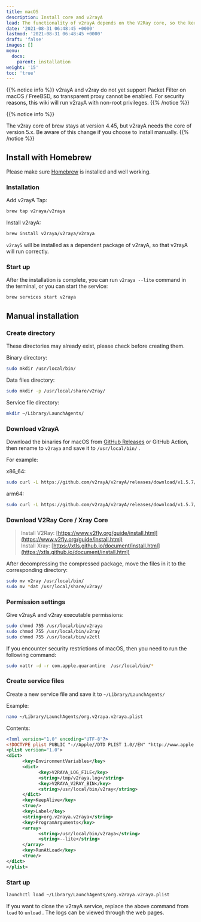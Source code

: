 ```yaml
---
title: macOS
description: Install core and v2rayA
lead: The functionality of v2rayA depends on the V2Ray core, so the kernel needs to be installed.
date: '2021-08-31 06:48:45 +0000'
lastmod: '2021-08-31 06:48:45 +0000'
draft: 'false'
images: []
menu:
  docs:
    parent: installation
weight: '15'
toc: 'true'
---
```


{{% notice info %}} v2rayA and v2ray do not yet support Packet Filter on macOS / FreeBSD, so transparent proxy cannot be enabled. For security reasons, this wiki will run v2rayA with non-root privileges. {{% /notice %}}

{{% notice info %}}

<!-- 建议从 brew 安装 v2ray 核心，如此 v2rayA 将自动使用你电脑上现有的 v2ray。如果不从 brew 安装核心，你将需要手动指定核心所在路径。 -->

The v2ray core of brew stays at version 4.45, but v2rayA needs the core of version 5.x. Be aware of this change if you choose to install manually. {{% /notice %}}

## Install with Homebrew

Please make sure [Homebrew](https://brew.sh/) is installed and well working.

### Installation

Add v2rayA Tap:

```bash
brew tap v2raya/v2raya
```

Install v2rayA:

```bash
brew install v2raya/v2raya/v2raya
```

`v2ray5` will be installed as a dependent package of v2rayA, so that v2rayA will run correctly.

### Start up

After the installation is complete, you can run `v2raya --lite` command in the terminal, or you can start the service:

```bash
brew services start v2raya
```

## Manual installation

### Create directory

These directories may already exist, please check before creating them.

Binary directory:

```bash
sudo mkdir /usr/local/bin/
```

Data files directory:

```bash
sudo mkdir -p /usr/local/share/v2ray/
```

Service file directory:

```bash
mkdir ~/Library/LaunchAgents/
```

### Download v2rayA

Download the binaries for macOS from [GitHub Releases](https://github.com/v2rayA/v2rayA/releases) or GitHub Action, then rename to `v2raya` and save it to `/usr/local/bin/` .

For example:

x86_64:

```bash
sudo curl -L https://github.com/v2rayA/v2rayA/releases/download/v1.5.7/v2raya_darwin_x64_1.5.7 -o /usr/local/bin/v2raya
```

arm64:

```bash
sudo curl -L https://github.com/v2rayA/v2rayA/releases/download/v1.5.7/v2raya_darwin_arm64_1.5.7 -o /usr/local/bin/v2raya
```

### Download V2Ray Core / Xray Core

> Install V2Ray: [https://www.v2fly.org/guide/install.html](https://www.v2fly.org/guide/install.html)<br> Install Xray: [https://xtls.github.io/document/install.html](https://xtls.github.io/document/install.html)

After decompressing the compressed package, move the files in it to the corresponding directory:

```bash
sudo mv v2ray /usr/local/bin/
sudo mv *dat /usr/local/share/v2ray/
```

### Permission settings

Give v2rayA and v2ray executable permissions:

```bash
sudo chmod 755 /usr/local/bin/v2raya
sudo chmod 755 /usr/local/bin/v2ray
sudo chmod 755 /usr/local/bin/v2ctl
```

If you encounter security restrictions of macOS, then you need to run the following command:

```bash
sudo xattr -d -r com.apple.quarantine  /usr/local/bin/*
```

### Create service files

Create a new service file and save it to `~/Library/LaunchAgents/`

Example:

```bash
nano ~/Library/LaunchAgents/org.v2raya.v2raya.plist
```

Contents:

```xml
<?xml version="1.0" encoding="UTF-8"?>
<!DOCTYPE plist PUBLIC "-//Apple//DTD PLIST 1.0//EN" "http://www.apple.com/DTDs/PropertyList-1.0.dtd">
<plist version="1.0">
<dict>
      <key>EnvironmentVariables</key>
      <dict>
            <key>V2RAYA_LOG_FILE</key>
            <string>/tmp/v2raya.log</string>
            <key>V2RAYA_V2RAY_BIN</key>
            <string>/usr/local/bin/v2ray</string>
      </dict>
      <key>KeepAlive</key>
      <true/>
      <key>Label</key>
      <string>org.v2raya.v2raya</string>
      <key>ProgramArguments</key>
      <array>
            <string>/usr/local/bin/v2raya</string>
            <string>--lite</string>
      </array>
      <key>RunAtLoad</key>
      <true/>
</dict>
</plist>
```

### Start up

```bash
launchctl load ~/Library/LaunchAgents/org.v2raya.v2raya.plist
```

If you want to close the v2rayA service, replace the above command from `load` to `unload` . The logs can be viewed through the web pages.
